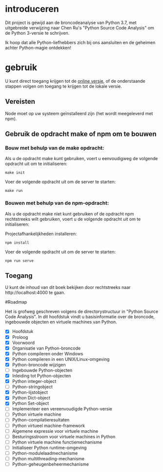 # introduceren

Dit project is gewijd aan de broncodeanalyse van Python 3.7, met uitgebreide verwijzing naar Chen Ru's "Python Source Code Analysis" om de Python 3-versie te schrijven.

Ik hoop dat alle Python-liefhebbers zich bij ons aansluiten en de geheimen achter Python-magie ontdekken!

# gebruik

U kunt direct toegang krijgen tot de [online versie](https://flaggo.github.io/python3-source-code-analysis/), of de onderstaande stappen volgen om toegang te krijgen tot de lokale versie.

## Vereisten

Node moet op uw systeem geïnstalleerd zijn (het wordt meegeleverd met npm).

## Gebruik de opdracht make of npm om te bouwen

### Bouw met behulp van de make opdracht:

Als u de opdracht make kunt gebruiken, voert u eenvoudigweg de volgende opdracht uit om te initialiseren:

```console
make init
```

Voer de volgende opdracht uit om de server te starten:

```console
make run
```

### Bouwen met behulp van de npm-opdracht:

Als u de opdracht make niet kunt gebruiken of de opdracht npm rechtstreeks wilt gebruiken, voert u de volgende opdracht uit om te initialiseren:

Projectafhankelijkheden installeren:

```console
npm install
```

Voer de volgende opdracht uit om de server te starten:

```console
npm run serve
```

## Toegang

U kunt de inhoud van dit boek bekijken door rechtstreeks naar http://localhost:4000 te gaan.

#Roadmap

Het is grofweg geschreven volgens de directorystructuur in "Python Source Code Analysis". In dit hoofdstuk vindt u basisinformatie over de broncode, ingebouwde objecten en virtuele machines van Python.

- [x] Hoofdstuk
- [x] Proloog
- [x] Voorwoord
- [x] Organisatie van Python-broncode
- [x] Python compileren onder Windows
- [x] Python compileren in een UNIX/Linux-omgeving
- [x] Python-broncode wijzigen
- [ ] Ingebouwde Python-objecten
- [x] Inleiding tot Python-objecten
- [x] Python integer-object
- [ ] Python-stringobject
- [x] Python-lijstobject
- [x] Python Dict-object
- [x] Python Set-object
- [ ] Implementeer een vereenvoudigde Python-versie
- [ ] Python virtuele machine
- [ ] Python-compilatieresultaten
- [ ] Python virtueel machine-framework
- [ ] Algemene expressie voor virtuele machine
- [ ] Besturingsstroom voor virtuele machines in Python
- [ ] Python virtuele machine functiemechanisme
- [ ] Initialiseer Python runtime-omgeving
- [ ] Python-modulelaadmechanisme
- [ ] Python multithreading-mechanisme
- [ ] Python-geheugenbeheermechanisme
